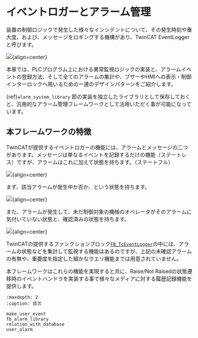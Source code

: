 # イベントロガーとアラーム管理

装置の制御ロジックで発生した様々なインシデントについて、その発生時刻や重大度、および、メッセージをロギングする機構があり、TwinCAT EventLoggerと呼びます。

![](https://infosys.beckhoff.com/content/1033/tc3_eventlogger/Images/png/4992463627__Web.png){align=center}

本章では、PLCプログラム上における異常監視ロジックの実装と、アラームイベントの登録方法、そして全てのアラームの集計や、ブザーやHMIへの表示・制御インターロックへ用いるための一連のデザインパターンをご紹介します。

{ref}`alarm_system_library` 節の実装を独立したライブラリとして保存しておくと、汎用的なアラーム管理フレームワークとして活用いただく事が可能になっています。

## 本フレームワークの特徴

TwinCATが提供するイベントロガーの機能には、アラームとメッセージの二つがあります。メッセージは単なるイベントを記録するだけの機能（ステートレス）ですが、アラームはこれに加えて状態を持ちます。（ステートフル）

![](https://infosys.beckhoff.com/content/1033/tc3_eventlogger/Images/png/4318234251__Web.png){align=center}

まず、該当アラームが発生中か否か、という状態を持ちます。

![](https://infosys.beckhoff.com/content/1033/tc3_eventlogger/Images/png/5286741131__Web.png){align=center}

また、アラームが発生して、未だ制御対象の機械のオペレータがそのアラームに気付いていない状態と、確認済みの状態を持ちます。

![](https://infosys.beckhoff.com/content/1033/tc3_eventlogger/Images/png/5290627339__Web.png){align=center}

TwinCATの提供するファンクションブロック[`FB_TcEventLogger`](https://infosys.beckhoff.com/content/1033/tc3_eventlogger/5002818315.html?id=6803183681524141353)の中には、アラームの状態などを集計して監視する機能はあるのですが、上記の未確認アラームの有無や、重要度を指定した細かなクエリ機能までは用意されていません。

本フレームワークはこれらの機能を実現すると共に、Raise/Not Raisedの状態遷移時のイベントハンドラを実装する事で様々なメディアに対する履歴記録機能を提供します。

```{toctree}
:maxdepth: 2
:caption: 目次

make_user_event
fb_alarm_library
relation_with_database
user_alarm
```
